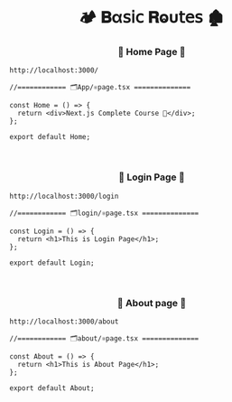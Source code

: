 <h1  align="center" > 🏕️ 𝐁α𝗌𝗂𝖼 𝐑ⱺυ𝗍𝖾𝗌 🏚️</h1>

<h3 align="center" > 🐇 Home Page  🦚</h3>

```dash
http://localhost:3000/
```

```TSX
//============ 🗂️App/⚛️page.tsx ============== 

const Home = () => {
  return <div>Next.js Complete Course 🤜</div>;
};

export default Home;

```

</br>

<h3 align="center" > 🐇 Login Page  🦚</h3>

```dash
http://localhost:3000/login
```

```TSX
//============ 🗂️login/⚛️page.tsx ============== 

const Login = () => {
  return <h1>This is Login Page</h1>;
};

export default Login;

```

</br>

<h3 align="center" > 🐇 About page  🦚</h3>

```dash
http://localhost:3000/about
```

```TSX
//============ 🗂️about/⚛️page.tsx ============== 

const About = () => {
  return <h1>This is About Page</h1>;
};

export default About;

```
